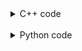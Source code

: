 <details><summary>C++ code</summary>

![](assets/20221120181249.png)

</details>

<br>

<details><summary>Python code</summary>

![](assets/20221120181315.png)

</details>
